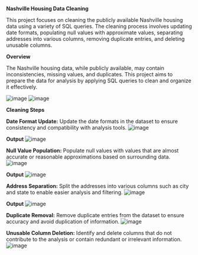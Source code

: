**Nashville Housing Data Cleaning**

This project focuses on cleaning the publicly available Nashville housing data using a variety of SQL queries. The cleaning process involves updating date formats, populating null values with approximate values, separating addresses into various columns, removing duplicate entries, and deleting unusable columns.


**Overview**

The Nashville housing data, while publicly available, may contain inconsistencies, missing values, and duplicates. This project aims to prepare the data for analysis by applying SQL queries to clean and organize it effectively.

![image](https://github.com/Vicky4611/DataCleaning/assets/162883496/b5e4bd31-2a10-44f8-b37e-152e61065171)
![image](https://github.com/Vicky4611/DataCleaning/assets/162883496/7d955798-40ad-4e2a-bb42-e14244d6519a)

**Cleaning Steps**

**Date Format Update:** Update the date formats in the dataset to ensure consistency and compatibility with analysis tools.
![image](https://github.com/Vicky4611/DataCleaning/assets/162883496/2f71d498-63c7-426c-9c2e-bc60bce09cbc)

**Output**
![image](https://github.com/Vicky4611/DataCleaning/assets/162883496/c9357d8d-82cd-4d2a-8f10-9b025edfb7f5)

**Null Value Population:** Populate null values with values that are almost accurate or reasonable approximations based on surrounding data.
![image](https://github.com/Vicky4611/DataCleaning/assets/162883496/ea2fab60-1c70-45c8-a94e-59a18f9bc468)

**Output**
![image](https://github.com/Vicky4611/DataCleaning/assets/162883496/4120931a-b30a-4e9d-a7e5-8e6de49a3779)

**Address Separation:** Split the addresses into various columns such as city and state to enable easier analysis and filtering.
![image](https://github.com/Vicky4611/DataCleaning/assets/162883496/fb404be7-08d2-4736-9c0f-e290990b587d)

**Output**
![image](https://github.com/Vicky4611/DataCleaning/assets/162883496/3c9a935b-6f43-4bbb-baa6-8d8b913f5dba)

**Duplicate Removal:** Remove duplicate entries from the dataset to ensure accuracy and avoid duplication of information.
![image](https://github.com/Vicky4611/DataCleaning/assets/162883496/7476a674-c737-4e5c-af3e-72981065b10c)

**Unusable Column Deletion:** Identify and delete columns that do not contribute to the analysis or contain redundant or irrelevant information.
![image](https://github.com/Vicky4611/DataCleaning/assets/162883496/0cebb73a-e649-4720-a58d-9cb2306ea723)
